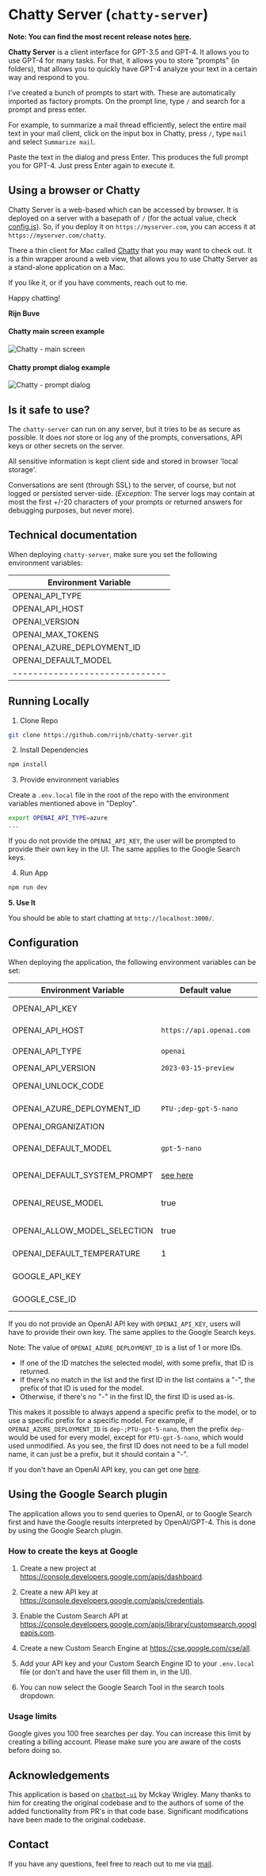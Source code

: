 # Chatty Server (`chatty-server`)

**Note: You can find the most recent release notes [here](./public/RELEASE_NOTES.md).**

**Chatty Server** is a client interface for GPT-3.5 and GPT-4. It allows you to use
GPT-4 for many tasks. For that, it allows you to store "prompts" (in folders),
that allows you to quickly have GPT-4 analyze your text
in a certain way and respond to you.

I've created a bunch of prompts to start with. These are automatically imported
as factory prompts. On the prompt line, type `/` and search for a prompt and press enter.

For example, to summarize a mail thread efficiently, select the entire mail text
in your mail client, click on the input box in Chatty, press `/`, type `mail` and
select `Summarize mail`.

Paste the text in the dialog and press Enter. This produces the full prompt you for
GPT-4. Just press Enter again to execute it.

## Using a browser or Chatty

Chatty Server is a web-based which can be accessed by browser. It is deployed on
a server with a basepath of `/` (for the actual value, check [config.js](./config.js)).
So, if you deploy it on `https://myserver.com`, you can access it at `https://myserver.com/chatty`.

There a thin client for Mac called [Chatty](https://github.com/rijnb/ChattyUI) that you may want
to check out. It is a thin wrapper around a web view, that allows you to use Chatty Server as a
stand-alone application on a Mac.

If you like it, or if you have comments, reach out to me.

Happy chatting!

**Rijn Buve**

#### Chatty main screen example

![Chatty - main screen](./public/screenshots/screenshot_1.jpg)

#### Chatty prompt dialog example

![Chatty - prompt dialog](./public/screenshots/screenshot_2.jpg)

## Is it safe to use?

The `chatty-server` can run on any server, but it tries to be as secure as possible.
It does _not_ store or log any of the prompts, conversations, API keys or other secrets
on the server.

All sensitive information is kept client side and stored in browser 'local storage'.

Conversations are sent (through SSL) to the server, of course, but not logged or persisted
server-side. (_Exception:_ The server logs may contain at most the first +/-20 characters of
your prompts or returned answers for debugging purposes, but never more).

## Technical documentation

When deploying `chatty-server`, make sure you set the following environment variables:

| Environment Variable           |
| ------------------------------ |
| OPENAI_API_TYPE                |
| OPENAI_API_HOST                |
| OPENAI_VERSION                 |
| OPENAI_MAX_TOKENS              |
| OPENAI_AZURE_DEPLOYMENT_ID     |
| OPENAI_DEFAULT_MODEL           |
| ------------------------------ |

## Running Locally

1. Clone Repo

```bash
git clone https://github.com/rijnb/chatty-server.git
```

2. Install Dependencies

```bash
npm install
```

3. Provide environment variables

Create a `.env.local` file in the root of the repo with the environment variables mentioned above in "Deploy".

```bash
export OPENAI_API_TYPE=azure
...
```

If you do not provide the `OPENAI_API_KEY`, the user will be prompted to provide their own key in the UI. The same
applies to the Google Search keys.

4. Run App

```bash
npm run dev
```

**5. Use It**

You should be able to start chatting at `http://localhost:3000/`.

## Configuration

When deploying the application, the following environment variables can be set:

| Environment Variable         | Default value                 | Description                                                                                                                               |
| ---------------------------- |-------------------------------|-------------------------------------------------------------------------------------------------------------------------------------------|
| OPENAI_API_KEY               |                               | The default API key used for authentication with OpenAI                                                                                   |
| OPENAI_API_HOST              | `https://api.openai.com`      | The base url, for Azure use `https://<endpoint>.openai.azure.com`                                                                         |
| OPENAI_API_TYPE              | `openai`                      | The API type, options are `openai` or `azure`                                                                                             |
| OPENAI_API_VERSION           | `2023-03-15-preview`          | Only applicable for Azure OpenAI                                                                                                          |
| OPENAI_UNLOCK_CODE           |                               | If set, the UI requires a user to unlock the UI before being able to use it.                                                              |
| OPENAI_AZURE_DEPLOYMENT_ID   | `PTU-;dep-gpt-5-nano`         | Needed when Azure OpenAI, Ref [Azure OpenAI API](https://learn.microsoft.com/zh-cn/azure/cognitive-services/openai/reference#completions) |
| OPENAI_ORGANIZATION          |                               | Your OpenAI organization ID                                                                                                               |
| OPENAI_DEFAULT_MODEL         | `gpt-5-nano`                  | The default model to use on new conversations, for Azure use `gpt-5-nano`                                                                 |
| OPENAI_DEFAULT_SYSTEM_PROMPT | [see here](utils/app/const.ts) | The default system prompt to use on new conversations                                                                                     |
| OPENAI_REUSE_MODEL           | true                          | Reuse a manually selected model for the next conversation, or fall back to the default model every time                                   |
| OPENAI_ALLOW_MODEL_SELECTION | true                          | Allow the user to selected a different model than the default model                                                                       |
| OPENAI_DEFAULT_TEMPERATURE   | 1                             | The default temperature to use on new conversations                                                                                       |
| GOOGLE_API_KEY               |                               | See [Custom Search JSON API documentation][GCSE]                                                                                          |
| GOOGLE_CSE_ID                |                               | See [Custom Search JSON API documentation][GCSE]                                                                                          |

If you do not provide an OpenAI API key with `OPENAI_API_KEY`, users will have to provide their own key.
The same applies to the Google Search keys.

Note: The value of `OPENAI_AZURE_DEPLOYMENT_ID` is a list of 1 or more IDs.

- If one of the ID matches the selected model, with some prefix, that ID is returned.
- If there's no match in the list and the first ID in the list contains a "-", the prefix of that ID is
  used for the model.
- Otherwise, if there's no "-" in the first ID, the first ID is used as-is.

This makes it possible to always append a specific prefix to the model, or to use a specific prefix for a specific
model. For example, if `OPENAI_AZURE_DEPLOYMENT_ID` is `dep-;PTU-gpt-5-nano`, then the prefix `dep-` would be
used for every model, except for `PTU-gpt-5-nano`, which would used unmodified. As you see, the first ID
does not need to be a full model name, it can just be a prefix, but it should contain a "-".

If you don't have an OpenAI API key, you can get one [here](https://platform.openai.com/account/api-keys).

## Using the Google Search plugin

The application allows you to send queries to OpenAI, or to Google Search first and have the Google results
interpreted by OpenAI/GPT-4. This is done by using the Google Search plugin.

### How to create the keys at Google

1. Create a new project at https://console.developers.google.com/apis/dashboard.

2. Create a new API key at https://console.developers.google.com/apis/credentials.

3. Enable the Custom Search API at https://console.developers.google.com/apis/library/customsearch.googleapis.com.

4. Create a new Custom Search Engine at https://cse.google.com/cse/all.

5. Add your API key and your Custom Search Engine ID to your `.env.local` file (or don't and have the user fill them in,
   in the UI).

6. You can now select the Google Search Tool in the search tools dropdown.

### Usage limits

Google gives you 100 free searches per day. You can increase this limit by creating a billing account.
Please make sure you are aware of the costs before doing so.

## Acknowledgements

This application is based on [`chatbot-ui`](https://github.com/mckaywrigley/chatbot-ui) by Mckay Wrigley.
Many thanks to him for creating the original codebase and to the authors of some of the added functionality
from PR's in that code base. Significant modifications have been made to the original codebase.

## Contact

If you have any questions, feel free to reach out to me via [mail](mailto:rijn@buve.nl).

[GCSE]: https://developers.google.com/custom-search/v1/overview

